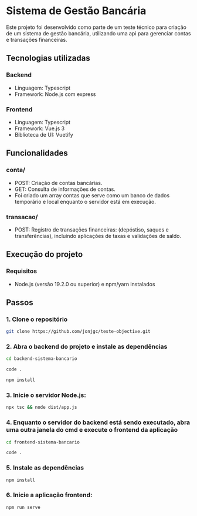 # Sistema de Gestão Bancária

Este projeto foi desenvolvido como parte de um teste técnico para criação de um sistema de gestão bancária, utilizando uma api para gerenciar contas e transações financeiras.

## Tecnologias utilizadas

### Backend
- Linguagem: Typescript
- Framework: Node.js com express

### Frontend
- Linguagem: Typescript
- Framework: Vue.js 3
- Biblioteca de UI: Vuetify

## Funcionalidades

### conta/
- POST: Criação de contas bancárias.
- GET: Consulta de informações de contas.
- Foi criado um array contas que serve como um banco de dados temporário e local enquanto o servidor está em execução.

### transacao/
- POST: Registro de transações financeiras: (depóstiso, saques e transferências), incluíndo aplicações de taxas e validações de saldo.

## Execução do projeto

### Requisitos
- Node.js (versão 19.2.0 ou superior) e npm/yarn instalados

## Passos

### 1. Clone o repositório
```bash
git clone https://github.com/jonjgc/teste-objective.git
```

### 2. Abra o backend do projeto e instale as dependências
```bash
cd backend-sistema-bancario
```
```bash
code .
```
```bash
npm install
```

### 3. Inicie o servidor Node.js:
```bash
npx tsc && node dist/app.js
```

### 4. Enquanto o servidor do backend está sendo executado, abra uma outra janela do cmd e execute o frontend da aplicação
```bash
cd frontend-sistema-bancario
```
```bash
code .
```

### 5. Instale as dependências
```bash
npm install
```

### 6. Inicie a aplicação frontend:
```bash
npm run serve
```


